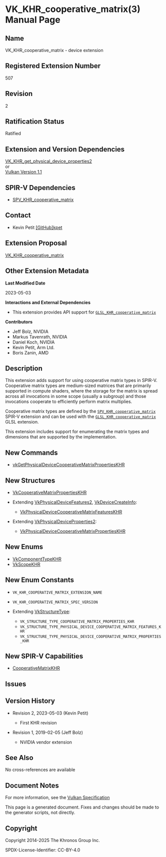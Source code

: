 # VK\_KHR\_cooperative\_matrix(3) Manual Page

## Name

VK\_KHR\_cooperative\_matrix - device extension



## [](#_registered_extension_number)Registered Extension Number

507

## [](#_revision)Revision

2

## [](#_ratification_status)Ratification Status

Ratified

## [](#_extension_and_version_dependencies)Extension and Version Dependencies

[VK\_KHR\_get\_physical\_device\_properties2](https://registry.khronos.org/vulkan/specs/latest/man/html/VK_KHR_get_physical_device_properties2.html)  
or  
[Vulkan Version 1.1](#versions-1.1)

## [](#_spir_v_dependencies)SPIR-V Dependencies

- [SPV\_KHR\_cooperative\_matrix](https://github.khronos.org/SPIRV-Registry/extensions/KHR/SPV_KHR_cooperative_matrix.html)

## [](#_contact)Contact

- Kevin Petit [\[GitHub\]kpet](https://github.com/KhronosGroup/Vulkan-Docs/issues/new?body=%5BVK_KHR_cooperative_matrix%5D%20%40kpet%0A%2AHere%20describe%20the%20issue%20or%20question%20you%20have%20about%20the%20VK_KHR_cooperative_matrix%20extension%2A)

## [](#_extension_proposal)Extension Proposal

[VK\_KHR\_cooperative\_matrix](https://github.com/KhronosGroup/Vulkan-Docs/tree/main/proposals/VK_KHR_cooperative_matrix.adoc)

## [](#_other_extension_metadata)Other Extension Metadata

**Last Modified Date**

2023-05-03

**Interactions and External Dependencies**

- This extension provides API support for [`GLSL_KHR_cooperative_matrix`](https://github.com/KhronosGroup/GLSL/blob/main/extensions/khr/GLSL_KHR_cooperative_matrix.txt)

**Contributors**

- Jeff Bolz, NVIDIA
- Markus Tavenrath, NVIDIA
- Daniel Koch, NVIDIA
- Kevin Petit, Arm Ltd.
- Boris Zanin, AMD

## [](#_description)Description

This extension adds support for using cooperative matrix types in SPIR-V. Cooperative matrix types are medium-sized matrices that are primarily supported in compute shaders, where the storage for the matrix is spread across all invocations in some scope (usually a subgroup) and those invocations cooperate to efficiently perform matrix multiplies.

Cooperative matrix types are defined by the [`SPV_KHR_cooperative_matrix`](https://github.khronos.org/SPIRV-Registry/extensions/KHR/SPV_KHR_cooperative_matrix.html) SPIR-V extension and can be used with the [`GLSL_KHR_cooperative_matrix`](https://github.com/KhronosGroup/GLSL/blob/main/extensions/khr/GLSL_KHR_cooperative_matrix.txt) GLSL extension.

This extension includes support for enumerating the matrix types and dimensions that are supported by the implementation.

## [](#_new_commands)New Commands

- [vkGetPhysicalDeviceCooperativeMatrixPropertiesKHR](https://registry.khronos.org/vulkan/specs/latest/man/html/vkGetPhysicalDeviceCooperativeMatrixPropertiesKHR.html)

## [](#_new_structures)New Structures

- [VkCooperativeMatrixPropertiesKHR](https://registry.khronos.org/vulkan/specs/latest/man/html/VkCooperativeMatrixPropertiesKHR.html)
- Extending [VkPhysicalDeviceFeatures2](https://registry.khronos.org/vulkan/specs/latest/man/html/VkPhysicalDeviceFeatures2.html), [VkDeviceCreateInfo](https://registry.khronos.org/vulkan/specs/latest/man/html/VkDeviceCreateInfo.html):
  
  - [VkPhysicalDeviceCooperativeMatrixFeaturesKHR](https://registry.khronos.org/vulkan/specs/latest/man/html/VkPhysicalDeviceCooperativeMatrixFeaturesKHR.html)
- Extending [VkPhysicalDeviceProperties2](https://registry.khronos.org/vulkan/specs/latest/man/html/VkPhysicalDeviceProperties2.html):
  
  - [VkPhysicalDeviceCooperativeMatrixPropertiesKHR](https://registry.khronos.org/vulkan/specs/latest/man/html/VkPhysicalDeviceCooperativeMatrixPropertiesKHR.html)

## [](#_new_enums)New Enums

- [VkComponentTypeKHR](https://registry.khronos.org/vulkan/specs/latest/man/html/VkComponentTypeKHR.html)
- [VkScopeKHR](https://registry.khronos.org/vulkan/specs/latest/man/html/VkScopeKHR.html)

## [](#_new_enum_constants)New Enum Constants

- `VK_KHR_COOPERATIVE_MATRIX_EXTENSION_NAME`
- `VK_KHR_COOPERATIVE_MATRIX_SPEC_VERSION`
- Extending [VkStructureType](https://registry.khronos.org/vulkan/specs/latest/man/html/VkStructureType.html):
  
  - `VK_STRUCTURE_TYPE_COOPERATIVE_MATRIX_PROPERTIES_KHR`
  - `VK_STRUCTURE_TYPE_PHYSICAL_DEVICE_COOPERATIVE_MATRIX_FEATURES_KHR`
  - `VK_STRUCTURE_TYPE_PHYSICAL_DEVICE_COOPERATIVE_MATRIX_PROPERTIES_KHR`

## [](#_new_spir_v_capabilities)New SPIR-V Capabilities

- [CooperativeMatrixKHR](https://registry.khronos.org/vulkan/specs/latest/html/vkspec.html#spirvenv-capabilities-table-CooperativeMatrixKHR)

## [](#_issues)Issues

## [](#_version_history)Version History

- Revision 2, 2023-05-03 (Kevin Petit)
  
  - First KHR revision
- Revision 1, 2019-02-05 (Jeff Bolz)
  
  - NVIDIA vendor extension

## [](#_see_also)See Also

No cross-references are available

## [](#_document_notes)Document Notes

For more information, see the [Vulkan Specification](https://registry.khronos.org/vulkan/specs/latest/html/vkspec.html#VK_KHR_cooperative_matrix)

This page is a generated document. Fixes and changes should be made to the generator scripts, not directly.

## [](#_copyright)Copyright

Copyright 2014-2025 The Khronos Group Inc.

SPDX-License-Identifier: CC-BY-4.0